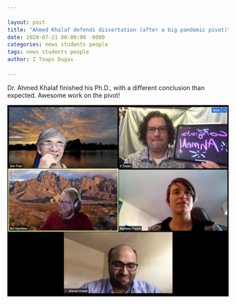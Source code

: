 ```yaml
---

layout: post
title: "Ahmed Khalaf defends dissertation (after a big pandemic pivot)"
date: 2020-07-21 00:00:00 -0000
categories: news students people
tags: news students people
author: Z Toups Dugas

---
```


Dr. Ahmed Khalaf finished his Ph.D., with a different conclusion than expected. Awesome work on the pivot!

![screenshot of six individuals in zoom windows; five are congratulating the one in the lower-right corner](/docs/assets/images/ahmed-congrats-zoom-small.jpg)
